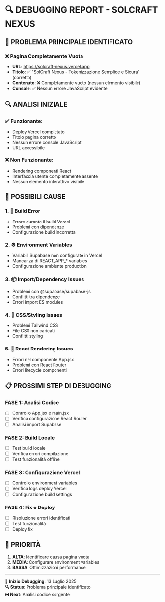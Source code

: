 # 🔍 DEBUGGING REPORT - SOLCRAFT NEXUS

## 🚨 **PROBLEMA PRINCIPALE IDENTIFICATO**

### **❌ Pagina Completamente Vuota**
- **URL**: https://solcraft-nexus.vercel.app
- **Titolo**: ✅ "SolCraft Nexus - Tokenizzazione Semplice e Sicura" (corretto)
- **Contenuto**: ❌ Completamente vuoto (nessun elemento visibile)
- **Console**: ✅ Nessun errore JavaScript evidente

## 🔍 **ANALISI INIZIALE**

### **✅ Funzionante:**
- Deploy Vercel completato
- Titolo pagina corretto
- Nessun errore console JavaScript
- URL accessibile

### **❌ Non Funzionante:**
- Rendering componenti React
- Interfaccia utente completamente assente
- Nessun elemento interattivo visibile

## 🎯 **POSSIBILI CAUSE**

### **1. 🔧 Build Error**
- Errore durante il build Vercel
- Problemi con dipendenze
- Configurazione build incorretta

### **2. ⚙️ Environment Variables**
- Variabili Supabase non configurate in Vercel
- Mancanza di REACT_APP_* variables
- Configurazione ambiente production

### **3. 📦 Import/Dependency Issues**
- Problemi con @supabase/supabase-js
- Conflitti tra dipendenze
- Errori import ES modules

### **4. 🎨 CSS/Styling Issues**
- Problemi Tailwind CSS
- File CSS non caricati
- Conflitti styling

### **5. 🔄 React Rendering Issues**
- Errori nel componente App.jsx
- Problemi con React Router
- Errori lifecycle componenti

## 📋 **PROSSIMI STEP DI DEBUGGING**

### **FASE 1: Analisi Codice**
- [ ] Controllo App.jsx e main.jsx
- [ ] Verifica configurazione React Router
- [ ] Analisi import Supabase

### **FASE 2: Build Locale**
- [ ] Test build locale
- [ ] Verifica errori compilazione
- [ ] Test funzionalità offline

### **FASE 3: Configurazione Vercel**
- [ ] Controllo environment variables
- [ ] Verifica logs deploy Vercel
- [ ] Configurazione build settings

### **FASE 4: Fix e Deploy**
- [ ] Risoluzione errori identificati
- [ ] Test funzionalità
- [ ] Deploy fix

## 🎯 **PRIORITÀ**
1. **ALTA**: Identificare causa pagina vuota
2. **MEDIA**: Configurare environment variables
3. **BASSA**: Ottimizzazioni performance

---
**📅 Inizio Debugging**: 13 Luglio 2025  
**🔍 Status**: Problema principale identificato  
**⏭️ Next**: Analisi codice sorgente

